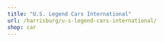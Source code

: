 ```yaml
---
title: "U.S. Legend Cars International"
url: /harrisburg/u-s-legend-cars-international/
shop: car
---
```

